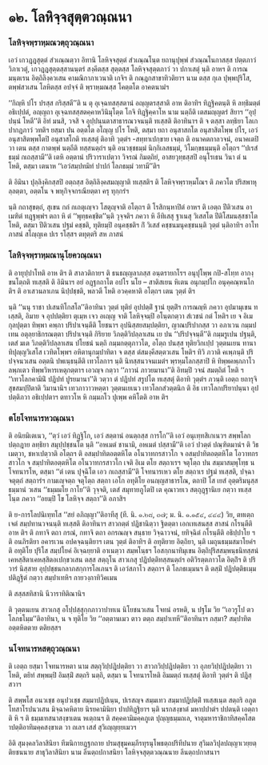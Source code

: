 <h1>๑๒. โลหิจฺจสุตฺตวณฺณนา</h1>
<h3>โลหิจฺจพฺราหฺมณวตฺถุวณฺณนา</h3>
<p> เอวํ   เกวฎฺฎสุตฺตํ สํวเณฺณตฺวา อิทานิ โลหิจฺจสุตฺตํ สํวเณฺณโนฺต ยถานุปุพฺพํ สํวณฺณโนกาสสฺส ปตฺตภาวํ วิภาเวตุํ, เกวฎฺฎสุตฺตสฺสานนฺตรํ สงฺคีตสฺส สุตฺตสฺส โลหิจฺจสุตฺตภาวํ วา ปกาเสตุํ นฺติ อาหฯ ติ การณมนฺตเรน อิตฺถิลิงฺควเสน  คามณิกาภาเวนาติ เกจิฯ ติ กณฺฎกสาขาทิวติยาฯ  นาม ตสฺส กุเล ปุพฺพปุริโส, ตพฺพํสวเสน โลหิตสฺส อปจฺจํ ติ พฺราหฺมณสฺส โคตฺตโต อาคตนามํฯ</p>


<p> ‘‘กิญฺหิ ปโร ปรสฺส กริสฺสตี’’ติ  น ตุ อุเจฺฉทสสฺสตานํ อญฺญตรสฺสาติ อาห ติอาทิฯ ทิฎฺฐิคตนฺติ หิ ลทฺธิมตฺตํ อธิเปฺปตํ, อญฺญถา อุเจฺฉทสสฺสตคฺคาหวินิมุโตฺต โกจิ ทิฎฺฐิคฺคาโห นาม นตฺถีติ เตสมญฺญตรํ สิยาฯ ‘‘อุปฺปนฺนํ โหตี’’ติ อิทํ มนสิ, วจสิ จ อุปฺปนฺนตาสาธารณวจนนฺติ ทเสฺสติ ติอาทินาฯ ติ จ ตสฺสา ลทฺธิยา โลเก ปากฎภาวํ วทติฯ ยสฺมา ปน อตฺตโต อโญฺญ ปโร โหติ, ตสฺมา ยถา อนุสาสกโต อนุสาสิตโพฺพ ปโร, เอวํ อนุสาสิตพฺพโตปิ อนุสาสโกติ ทเสฺสตุํ ติอาทิ วุตฺตํฯ -สทฺทาเปกฺขาย เจตฺถ ติ อนาคตกาลวจนํ, อนาคเตปิ วา เตน ตสฺส กาตพฺพํ นตฺถีติ ทสฺสนตฺถํฯ นฺติ อนวชฺชธมฺมํ นิกฺกิเลสธมฺมํ, วิโมกฺขธมฺมนฺติ อโตฺถฯ ‘‘ปเรสํ ธมฺมํ กเถสฺสามี’’ติ เตหิ อตฺตานํ ปริวาราเปตฺวา วิจรณํ กิมตฺถิยํ, อาสยวุทฺธสฺสปิ อนุโรเธน วินา ตํ น โหติ, ตสฺมา  เตนาห ‘‘เอวํสมฺปทมิทํ ปาปกํ โลภธมฺมํ วทามี’’ติฯ</p>


<p> ติ  อิมินา ปุลฺลิงฺคิกสฺสปิ อตฺถสฺส อิตฺถิลิงฺคสมญฺญาติ ทเสฺสติฯ ติ โลหิจฺจพฺราหฺมโณฯ ติ ภควโต ปริสพาหุลฺลตฺตา, อตฺตโน จ พหุกิจฺจกรณียตฺตา ครุ ทุกฺกรํฯ</p>


<p> นฺติ  กถาสุขตฺถํ, สุเขน กถํ กเถตุเญฺจว โสตุญฺจาติ อโตฺถฯ ติ โรสิกนฺหาปิตํ อาหฯ ติ เอตฺถ ปีติวเสน อาเมฑิตํ ทฎฺฐพฺพํฯ ตถา หิ ตํ ‘‘พุทฺธคชฺชิต’’นฺติ วุจฺจติฯ ภควา หิ อีทิเสสุ ฐาเนสุ วิเสสโต ปีติโสมนสฺสชาโต โหติ, ตสฺมา ปีติวเสน ปฐมํ คชฺชติ, ทุติยมฺปิ อนุคชฺชติฯ กิํ วิเสสํ คชฺชนมนุคชฺชนนฺติ วุตฺตํ นฺติอาทิฯ อาโท ภาสนํ  สโญฺญเค ปเร รโสฺสฯ ตทุตฺตริ สห ภาสนํ </p>


<h3>โลหิจฺจพฺราหฺมณานุโยควณฺณนา</h3>
<p> ติ อายุปฺปาโทติ อาห ติฯ ติ สาลวติกายฯ ติ ธนธญฺญลาภสฺส อนฺตรายกโรฯ อนุปุโพฺพ กปิ-สโทฺท อากงฺขนโตฺถติ ทเสฺสติ ติ อิมินาฯ อยํ อฎฺฐกถาโต อปโร นโย – สาติสเยน หิเตน อนุกมฺปโก อนุคฺคณฺหนโก ติฯ ติ อาเสวนลาเภน นิปฺปชฺชติ, พลวตี โหติ อวคฺคหาติ อโตฺถฯ เตน วุตฺตํ ติฯ</p>


<p> นฺติ ‘‘นนุ ราชา ปเสนทิโกสโล’’ติอาทินา วุตฺตํ ทุติยํ อุปปตฺติํ ฐานํ ยุตฺติํฯ การณญฺหิ ภควา อุปมามุเขน ทเสฺสติ, อิมาย จ อุปปตฺติยา ตุเมฺห เจว อเญฺญ จาติ โลหิจฺจมฺปิ อโนฺตกตฺวา สํเวชนํ กตํ โหติฯ เย จ อิเม กุลปุตฺตา ทิพฺพา คพฺภา ปริปาเจนฺตีติ โยชนาฯ อุปนิสฺสยสมฺปตฺติยา, ญาณปริปากสฺส วา อภาเวน  กมฺมปเทน อตุลฺยาธิกรณตฺตา ปริปาเจนฺติ กิริยาย วิภตฺติวิปลฺลาเสน  เย ปน ‘‘ปริปจฺจนฺตี’’ติ กมฺมรูเปน ปฐนฺติ, เตสํ มเต วิภตฺติวิปลฺลาเสน ปโยชนํ นตฺถิ กมฺมกตฺตุภาวโต, อโตฺถ ปนสฺส ทุติยวิกเปฺป วุตฺตนเยน ทานาทิปุญฺญวิเสโส เวทิตโพฺพฯ อหิตานุกมฺปาทิตา จ ตสฺส ตํสมงฺคีสตฺตวเสน โหติฯ ทิวิ ภวาติ  คเพฺภนฺติ ปริปจฺจนวเสน อตฺตนิ ปพเนฺธนฺตีติ  เทวโลกาฯ นฺติ นิทสฺสนวจนเมตํฯ พฺรหฺมโลกสฺสาปิ หิ ทิพฺพคพฺภภาโว ลพฺภเตว ทิพฺพวิหารเหตุกตฺตาฯ เอวญฺจ กตฺวา ‘‘ภาวนํ ภาวยมานา’’ติ อิทมฺปิ วจนํ  สมตฺถิตํ โหติ ฯ ‘‘เทวโลกคามินิํ ปฎิปทํ ปูรยมานา’’ติ วตฺวา ตํ ปฎิปทํ สรูปโต ทเสฺสตุํ ติอาทิ วุตฺตํฯ ภวนฺติ เอตฺถ ยถารุจิ สุขสมปฺปิตาติ  วิมานานิฯ เทวภาวาวหตฺตา  วุตฺตนเยเนว   เทวโลกสํวตฺตนิก ติ อิธ เทวโลกปริยาปนฺนา อุปปตฺติภวา อธิเปฺปตาฯ ตทาวโห หิ กมฺมภโว ปุเพฺพ คหิโตติ อาห ติฯ</p>


<h3>ตโยโจทนารหวณฺณนา</h3>
<p> ติ อนิยมิเตเนว, ‘‘ตฺวํ เอวํ ทิฎฺฐิโก, เอวํ สตฺตานํ อนตฺถสฺส การโก’’ติ เอวํ อนุเทฺทสิเกเนวฯ สพฺพโลกปตฺถฎาย ลทฺธิยา สมุปฺปชฺชนโต นฺติ ‘‘อหเมตํ ชานามิ, อหเมตํ ปสฺสามี’’ติ เอวํ ปวตฺตํ ปณฺฑิตมานํฯ ติ วิธเมตฺวา, ชหาเปตฺวาติ อโตฺถฯ ติ อสมฺปาทิตอตฺตหิโต อโนวาทกรสาวโก จ อสมฺปาทิตอตฺตหิโต โอวาทกรสาวโก จ สมฺปาทิตอตฺตหิโต อโนวาทกรสาวโก เจติ อิเม ตโย สตฺถาเรฯ จตุโตฺถ ปน สมฺมาสมฺพุโทฺธ น โจทนารโห, ตสฺมา ‘‘ตํ เตน ปุจฺฉิโต เอว กเถสฺสามี’’ติ โจทนารเหว ตโย สตฺถาเร ปฐมํ ทเสฺสติ, ปจฺฉา จตุตฺถํ สตฺถารํฯ กามเญฺจตฺถ จตุโตฺถ สตฺถา เอโก อทุติโย อนญฺญสาธารโณ, ตถาปิ โส เยสํ อุตฺตริมนุสฺสธมฺมานํ วเสน ‘‘ธมฺมมโย กาโย’’ติ วุจฺจติ, เตสํ สมุทายภูโตปิ เต คุณาวยเว สตฺถุฎฺฐานิเย กตฺวา ทเสฺสโนฺต ภควา ‘‘อยมฺปิ โข โลหิจฺจ สตฺถา’’ติ อภาสิฯ</p>


<p>ติ ย-การโลปนิเทฺทโส ‘‘สยํ อภิญฺญา’’ติอาทีสุ (ที. นิ. ๑.๒๘, ๓๗; ม. นิ. ๑.๑๕๔, ๔๔๔) วิย, ตทเตฺถ เจตํ สมฺปทานวจนนฺติ ทเสฺสติ ติอาทินาฯ สาวกตฺตํ ปฎิชานิตฺวา ฐิตตฺตา เอกเทเสนสฺส สาสนํ กโรนฺตีติ อาห ติฯ ติ กทาจิ ตถา กรณํ, กทาจิ ตถา อกรณญฺจ สนฺธาย วิจฺฉาวจนํ, ยทิจฺฉิตํ กโรนฺตีติ อธิปฺปาโย ฯ ติ อนภิรติยา อคารเวน อปคจฺฉนฺติยาฯ เตน วุตฺตํ ติอาทิฯ ติ อทุติยาย อิตฺถิยา, นฺติ เมถุนธมฺมสมาโยคํฯ ติ อทุติโย ปุริโส สมฺปโยคํ อิเจฺฉยฺยาติ อาเนตฺวา สมฺพโนฺธฯ โอสกฺกนาทิมุเขน อิตฺถิปุริสสมฺพนฺธนิทสฺสนํ เคหสฺสิตาเคหสฺสิตอเปกฺขวเสน ตสฺส สตฺถุโน สาวเกสุ ปฎิปตฺติทสฺสนตฺถํฯ อติวิรตฺตภาวโต  อิตฺถิํฯ ติ ปริวารํ นิสฺสาย อุปฺปชฺชนกลาภสกฺการโลเภนฯ ติ เอวํสภาโว สตฺถาฯ ติ  โลภธเมฺมนฯ ติ ตสฺมิํ ปฎิปตฺติธเมฺม ปติฎฺฐิตํ กตฺวา สมฺปาเทหิฯ กายวงฺกาทิวิคเมน </p>


<p> ติ สสฺสสทิสานิ นีวาราทิติณานิฯ</p>


<p> ติ วุตฺตนเยน สาวเกสุ อโปฺปสฺสุกฺกภาวาปาทเน นิโยชนวเสน โจทนํ อรหติ, น ปฐโม วิย ‘‘เอวรูโป ตว โลภธโมฺม’’ติอาทินา, น จ ทุติโย วิย ‘‘อตฺตานเมว ตาว ตตฺถ สมฺปาเทหี’’ติอาทินาฯ กสฺมา? สมฺปาทิตอตฺตหิตตาย ตติยสฺสฯ</p>


<h3>นโจทนารหสตฺถุวณฺณนา</h3>
<p> ติ เอตฺถ ยสฺมา โจทนารหตา นาม สตฺถุวิปฺปฎิปตฺติยา วา สาวกวิปฺปฎิปตฺติยา วา อุภยวิปฺปฎิปตฺติยา วา โหติ, ตยิทํ สพฺพมฺปิ อิมสฺมิํ สตฺถริ นตฺถิ, ตสฺมา น โจทนารโหติ อิมมตฺถํ ทเสฺสตุํ ติอาทิ วุตฺตํฯ ติ ปฎิสฺสวาฯ</p>


<p> ติ สพฺพโส อนวเชฺช อนุปวเชฺช สมฺมาปฎิปเนฺน, ปเรสญฺจ สมฺมเทว สมฺมาปฎิปตฺติํ ทเสฺสเนฺต สตฺถริ อภูตโทสาโรปนวเสน มิจฺฉาคหิตาย นิรยคามินิยา ปาปทิฎฺฐิยาฯ นฺติ นรกสงฺขาตํ มหาปปาตํฯ ปปตนฺติ เอตฺถาติ หิ ฯ ติ ธมฺมเทสนาสงฺขาเตน หเตฺถนฯ ติ สคฺคคามิมคฺคภูเต  ปุญฺญธมฺมถเล, จาตุมหาราชิกาทิสคฺคโสตาปตฺติอาทิมคฺคสงฺขาเต วา ถเลฯ เสสํ สุวิเญฺญยฺยเมวฯ</p>


<p>อิติ สุมงฺคลวิลาสินิยา ทีฆนิกายฎฺฐกถาย ปรมสุขุมคมฺภีรทุรนุโพธตฺถปริทีปนาย สุวิมลวิปุลปญฺญาเวยฺยตฺติยชนนาย สาธุวิลาสินิยา นาม ลีนตฺถปกาสนิยา โลหิจฺจสุตฺตวณฺณนาย ลีนตฺถปกาสนาฯ</p>

</p>





